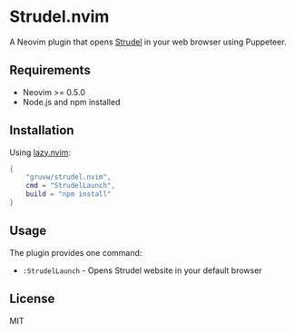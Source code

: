 # Strudel.nvim

A Neovim plugin that opens [Strudel](https://strudel.cc/) in your web browser using Puppeteer.

## Requirements

- Neovim >= 0.5.0
- Node.js and npm installed

## Installation

Using [lazy.nvim](https://github.com/folke/lazy.nvim):

```lua
{
    "gruvw/strudel.nvim",
    cmd = "StrudelLaunch",
    build = "npm install"
}
```

## Usage

The plugin provides one command:

- `:StrudelLaunch` - Opens Strudel website in your default browser

## License

MIT 